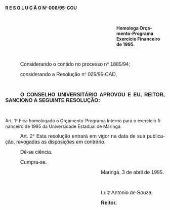 <body lang=PT-BR style='tab-interval:36.0pt'>

<div class=Section1>

<p class=MsoTitle><b style='mso-bidi-font-weight:normal'>R E S O L U Ç Ã O N</b><b
style='mso-bidi-font-weight:normal'><span style='font-family:Symbol;mso-ascii-font-family:
Arial;mso-hansi-font-family:Arial;mso-char-type:symbol;mso-symbol-font-family:
Symbol'><span style='mso-char-type:symbol;mso-symbol-font-family:Symbol'>°</span></span>
006/95-COU<o:p></o:p></b></p>

<p class=MsoNormal><b style='mso-bidi-font-weight:normal'><span
style='font-size:12.0pt;mso-bidi-font-size:10.0pt;font-family:Arial;mso-fareast-language:
EN-US'><![if !supportEmptyParas]>&nbsp;<![endif]><o:p></o:p></span></b></p>

<p class=MsoBodyTextIndent style='margin-left:263.65pt'><b style='mso-bidi-font-weight:
normal'><span style='letter-spacing:0pt'>Homologa Orçamento-Programa Exercício
Financeiro de 1995.<o:p></o:p></span></b></p>

<p class=MsoNormal style='text-align:justify;text-indent:35.45pt;mso-pagination:
widow-orphan'><b style='mso-bidi-font-weight:normal'><span style='font-size:
12.0pt;mso-bidi-font-size:10.0pt;font-family:Arial;mso-fareast-language:EN-US'><![if !supportEmptyParas]>&nbsp;<![endif]><o:p></o:p></span></b></p>

<p class=MsoNormal style='text-align:justify;text-indent:35.45pt;mso-pagination:
widow-orphan'><span style='font-size:12.0pt;mso-bidi-font-size:10.0pt;
font-family:Arial;mso-fareast-language:EN-US;mso-bidi-font-weight:bold'>Considerando
o contido no processo n</span><span style='font-size:12.0pt;mso-bidi-font-size:
10.0pt;font-family:Symbol;mso-ascii-font-family:Arial;mso-hansi-font-family:
Arial;mso-bidi-font-family:Arial;mso-fareast-language:EN-US;mso-char-type:symbol;
mso-symbol-font-family:Symbol;mso-bidi-font-weight:bold'><span
style='mso-char-type:symbol;mso-symbol-font-family:Symbol'>°</span></span><span
style='font-size:12.0pt;mso-bidi-font-size:10.0pt;font-family:Arial;mso-fareast-language:
EN-US;mso-bidi-font-weight:bold'> 1885/94; <o:p></o:p></span></p>

<p class=MsoNormal style='text-align:justify;text-indent:35.45pt;mso-pagination:
widow-orphan'><span style='font-size:12.0pt;mso-bidi-font-size:10.0pt;
font-family:Arial;mso-fareast-language:EN-US;mso-bidi-font-weight:bold'>considerando
a Resolução n</span><span style='font-size:12.0pt;mso-bidi-font-size:10.0pt;
font-family:Symbol;mso-ascii-font-family:Arial;mso-hansi-font-family:Arial;
mso-bidi-font-family:Arial;mso-fareast-language:EN-US;mso-char-type:symbol;
mso-symbol-font-family:Symbol;mso-bidi-font-weight:bold'><span
style='mso-char-type:symbol;mso-symbol-font-family:Symbol'>°</span></span><span
style='font-size:12.0pt;mso-bidi-font-size:10.0pt;font-family:Arial;mso-fareast-language:
EN-US;mso-bidi-font-weight:bold'> 025/95-CAD,<o:p></o:p></span></p>

<p class=MsoNormal style='text-align:justify;text-indent:35.45pt;mso-pagination:
widow-orphan'><span style='font-size:12.0pt;mso-bidi-font-size:10.0pt;
font-family:Arial;mso-fareast-language:EN-US;mso-bidi-font-weight:bold'><![if !supportEmptyParas]>&nbsp;<![endif]><o:p></o:p></span></p>

<p class=MsoNormal style='text-align:justify;text-indent:35.45pt;mso-pagination:
widow-orphan'><b style='mso-bidi-font-weight:normal'><span style='font-size:
12.0pt;mso-bidi-font-size:10.0pt;font-family:Arial;mso-fareast-language:EN-US'>O
CONSELHO UNIVERSITÁRIO APROVOU E EU, REITOR, SANCIONO A SEGUINTE RESOLUÇÃO:<o:p></o:p></span></b></p>

<p class=MsoNormal><span style='font-size:12.0pt;mso-bidi-font-size:10.0pt;
font-family:Arial;mso-fareast-language:EN-US;mso-bidi-font-weight:bold'><![if !supportEmptyParas]>&nbsp;<![endif]><o:p></o:p></span></p>

<p class=MsoBodyTextIndent2>Art. 1<span style='font-family:Symbol;mso-ascii-font-family:
Arial;mso-hansi-font-family:Arial;mso-char-type:symbol;mso-symbol-font-family:
Symbol'><span style='mso-char-type:symbol;mso-symbol-font-family:Symbol'>°</span></span>
Fica homologado o Orçamento-Programa Interno para o exercício financeiro de
1995 da Universidade Estadual de Maringá.</p>

<p class=MsoPlainText style='text-align:justify;text-indent:35.45pt'><span
style='font-size:12.0pt;mso-bidi-font-size:10.0pt;font-family:Arial;mso-fareast-font-family:
"MS Mincho"'>Art. 2</span><span style='font-size:12.0pt;mso-bidi-font-size:
10.0pt;font-family:Symbol;mso-ascii-font-family:Arial;mso-fareast-font-family:
"MS Mincho";mso-hansi-font-family:Arial;mso-bidi-font-family:Arial;mso-char-type:
symbol;mso-symbol-font-family:Symbol'><span style='mso-char-type:symbol;
mso-symbol-font-family:Symbol'>°</span></span><span style='font-size:12.0pt;
mso-bidi-font-size:10.0pt;font-family:Arial;mso-fareast-font-family:"MS Mincho"'>
Esta resolução entrará em vigor na data de sua publicação, revogadas as
disposições em contrário. <o:p></o:p></span></p>

<p class=MsoPlainText style='text-align:justify;text-indent:35.45pt'><span
style='font-size:12.0pt;mso-bidi-font-size:10.0pt;font-family:Arial;mso-fareast-font-family:
"MS Mincho"'>Dê-se ciência.<o:p></o:p></span></p>

<p class=MsoPlainText style='text-align:justify;text-indent:35.45pt'><span
style='font-size:12.0pt;mso-bidi-font-size:10.0pt;font-family:Arial;mso-fareast-font-family:
"MS Mincho"'>Cumpra-se.<o:p></o:p></span></p>

<p class=MsoPlainText style='margin-left:8.0cm;text-align:justify'><span
style='font-size:12.0pt;mso-bidi-font-size:10.0pt;font-family:Arial;mso-fareast-font-family:
"MS Mincho"'>Maringá, 3 de abril de 1995.<o:p></o:p></span></p>

<p class=MsoPlainText style='margin-left:8.0cm;text-align:justify'><span
style='font-size:12.0pt;mso-bidi-font-size:10.0pt;font-family:Arial;mso-fareast-font-family:
"MS Mincho"'><![if !supportEmptyParas]>&nbsp;<![endif]><o:p></o:p></span></p>

<p class=MsoPlainText style='margin-left:8.0cm;text-align:justify'><span
lang=ES-TRAD style='font-size:12.0pt;mso-bidi-font-size:10.0pt;font-family:
Arial;mso-fareast-font-family:"MS Mincho";mso-ansi-language:ES-TRAD'>Luiz
Antonio de Souza,<o:p></o:p></span></p>

<p class=MsoPlainText style='margin-left:8.0cm;text-align:justify'><b><span
lang=ES-TRAD style='font-size:12.0pt;mso-bidi-font-size:10.0pt;font-family:
Arial;mso-fareast-font-family:"MS Mincho";mso-ansi-language:ES-TRAD'>Reitor.<o:p></o:p></span></b></p>

<p class=MsoNormal style='text-indent:104.4pt;line-height:18.0pt'><span
style='font-size:12.0pt;mso-bidi-font-size:10.0pt;font-family:Arial;mso-fareast-language:
EN-US;mso-bidi-font-weight:bold'><![if !supportEmptyParas]>&nbsp;<![endif]><o:p></o:p></span></p>

<p class=MsoNormal style='text-indent:104.4pt;line-height:18.0pt'><span
style='font-size:12.0pt;mso-bidi-font-size:10.0pt;font-family:Arial;mso-fareast-language:
EN-US;mso-bidi-font-weight:bold'><![if !supportEmptyParas]>&nbsp;<![endif]><o:p></o:p></span></p>

</div>

</body>
